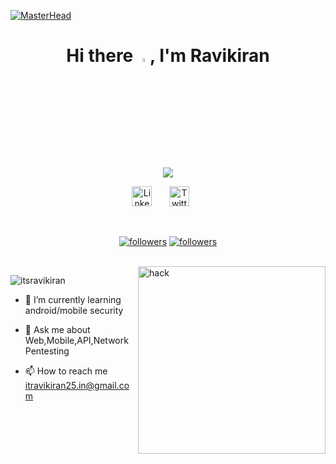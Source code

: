 [![MasterHead](https://user-images.githubusercontent.com/113350806/236842414-18101a37-92f5-4de7-a46d-eeaca6e16cbd.gif)](https://google.com)

<h1 align="center">Hi there <a href="https://www.gautamkrishnar.com/"><img src="https://media.giphy.com/media/hvRJCLFzcasrR4ia7z/giphy.gif" width="4%"></a>, I'm Ravikiran</h1>

<p align="center">
    <img src="https://readme-typing-svg.demolab.com?font=Montserrat&weight=500&size=27&pause=1000&color=f75c7e¢er=true&width=435&lines=Cybersecurity+Analyst;Bugbounty+Hunter;1%2B+Years+of+Experience;Always+learning+new+things" />
</p>

<!-- Social icons section -->
<p align="center">
  <a href="https://www.linkedin.com/in/ravikiran-reddy-r-231a18249/?trk=opento_sprofile_details"><img width="32px" alt="LinkedIn" title="LinkedIn" src="https://i.imgur.com/yRpa1dQ.png"/></a>
       
  <a href="https://twitter.com/itsravikiran25"><img width="32px" alt="Twitter" title="Twitter" src="https://i.imgur.com/AixJgnm.png"/></a>
       
</p>

<br/>

<!-- Social badges section -->
<p align="center">
  <a href="https://itsravikiran25.medium.com/">
    <img alt="followers" title="Follow me on Medium" src="https://img.shields.io/badge/-Follow-pink?style=for-the-badge&logo=medium&logoColor=black"/></a>
  <a href="mailto:itsravikiran25.in@gmail.com">
    <img alt="followers" title="Contact Me" src="https://img.shields.io/badge/-Contact-pink?style=for-the-badge&logo=gmail&logoColor=black"/></a>
</p>

<br/>

<img align="right" alt="hack" width="300" src="https://cdn.dribbble.com/users/7813810/screenshots/17447483/media/2f93ce55516c9b590bec1c8950a67a62.gif">
<p align="left"> <img src="https://komarev.com/ghpvc/?username=itsravikiran25&label=Profile%20views&color=0e75b6&style=flat" alt="itsravikiran" /> </p>

- 🌱 I’m currently learning android/mobile security

- 💬 Ask me about Web,Mobile,API,Network Pentesting

- 📫 How to reach me itravikiran25.in@gmail.com
